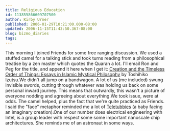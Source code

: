 ```yaml
---
title: Religious Education
id: 113855866609707500
author: Kirby Urner
published: 2006-01-29T10:21:00.000-08:00
updated: 2006-11-15T11:43:50.367-08:00
blog: bizmo_diaries
tags: 
---
```


This morning I joined Friends for some free ranging discussion.  We used a stuffed camel for a talking stick and took turns reading from a philosophical treatise by a zen master which quotes the Quaran a lot.  I'll email Ron and Peg for the title, and append it here when I get it:  [Creation and the Timeless Order of Things: Essays in Islamic Mystical Philosophy](http://www.amazon.com/gp/product/1883991048/sr=1-1/qid=1138593010/) by Toshihiko Izutsu.We didn't all jump on a bandwagon. A lot of us (me included) swung invisible swords, cutting through whatever was holding us back on some personal inward journey.  This means that outwardly, this wasn't a picture of everyone nodding and agreeing about everything.We took issue, were at odds.  The camel helped, plus the fact that we're quite practiced as Friends.  I said the "face" metaphor reminded me a lot of [Teletubbies](http://www.imdb.com/title/tt0142055/) (a baby facing an imaginary creation).One of our number does electrical engineering with Intel, is a group leader with respect some some important nanoscale chip architectures.  She reminds me of an astronaut in some ways.